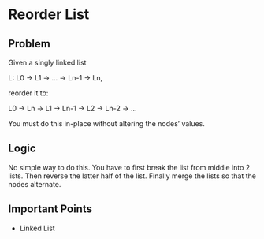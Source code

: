 # Reorder List

## Problem

Given a singly linked list

L: L0 → L1 → … → Ln-1 → Ln,

reorder it to:

L0 → Ln → L1 → Ln-1 → L2 → Ln-2 → …

You must do this in-place without altering the nodes’ values.

## Logic

No simple way to do this. You have to first break the list from middle into 2 lists. Then reverse the latter half of the list. Finally merge the lists so that the nodes alternate.

## Important Points

- Linked List


